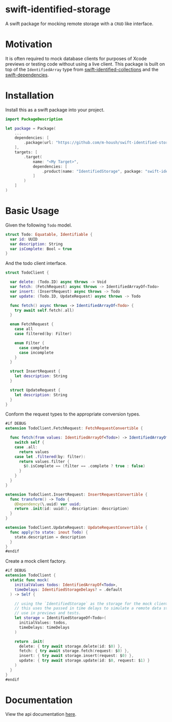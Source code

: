 # swift-identified-storage

A swift package for mocking remote storage with a `CRUD` like interface.

# Motivation

It is often required to mock database clients for purposes of Xcode previews or testing
code without using a live client.  This package is built on top of the `IdentifiedArray` type
from [swift-identified-collections](https://github.com/pointfreeco/swift-identified-collections) and
the [swift-dependencies](https://github.com/pointfreeco/swift-dependencies).

# Installation

Install this as a swift package into your project.

```swift
import PackageDescription

let package = Package(
    ...
    dependencies: [
        .package(url: "https://github.com/m-housh/swift-identified-storage.git", from: "0.1.0")
    ],
    targets: [
        .target(
            name: "<My Target>",
            dependencies: [
                .product(name: "IdentifiedStorage", package: "swift-identified-storage")
            ]
        )
    ]
)
```

# Basic Usage

Given the following `Todo` model.

```swift
struct Todo: Equatable, Identifiable {
  var id: UUID
  var description: String
  var isComplete: Bool = true
}
```

And the todo client interface.

```swift
struct TodoClient {

  var delete: (Todo.ID) async throws -> Void
  var fetch: (FetchRequest) async throws -> IdentifiedArrayOf<Todo>
  var insert: (InsertRequest) async throws -> Todo
  var update: (Todo.ID, UpdateRequest) async throws -> Todo

  func fetch() async throws -> IdentifiedArrayOf<Todo> {
    try await self.fetch(.all)
  }

  enum FetchRequest {
    case all
    case filtered(by: Filter)

    enum Filter {
      case complete
      case incomplete
    }
  }

  struct InsertRequest {
    let description: String
  }

  struct UpdateRequest {
    let description: String
  }
}
```

Conform the request types to the appropriate conversion types.

```swift
#if DEBUG
extension TodoClient.FetchRequest: FetchRequestConvertible {

  func fetch(from values: IdentifiedArrayOf<Todo>) -> IdentifiedArrayOf<Todo> {
    switch self {
    case .all:
      return values
    case let .filtered(by: filter):
      return values.filter {
        $0.isComplete == (filter == .complete ? true : false)
      }
    }
  }
}

extension TodoClient.InsertRequest: InsertRequestConvertible {
  func transform() -> Todo {
    @Dependency(\.uuid) var uuid;
    return .init(id: uuid(), description: description)
  }
}

extension TodoClient.UpdateRequest: UpdateRequestConvertible {
  func apply(to state: inout Todo) {
    state.description = description
  }
}
#endif
```

Create a mock client factory.

```swift
#if DEBUG
extension TodoClient {
  static func mock(
    initialValues todos: IdentifiedArrayOf<Todo>,
    timeDelays: IdentifiedStorageDelays? = .default
  ) -> Self {

    // using the `IdentifiedStorage` as the storage for the mock client.
    // this uses the passed in time delays to simulate a remote data store for
    // use in previews and tests.
    let storage = IdentifiedStorageOf<Todo>(
      initialValues: todos,
      timeDelays: timeDelays
    )

    return .init(
      delete: { try await storage.delete(id: $0) },
      fetch: { try await storage.fetch(request: $0) },
      insert: { try await storage.insert(request: $0) },
      update: { try await storage.update(id: $0, request: $1) }
    )
  }
}
#endif
```

# Documentation

View the api documentation [here](https://m-housh.github.io/swift-identified-storage/documentation/identifiedstorage/).
